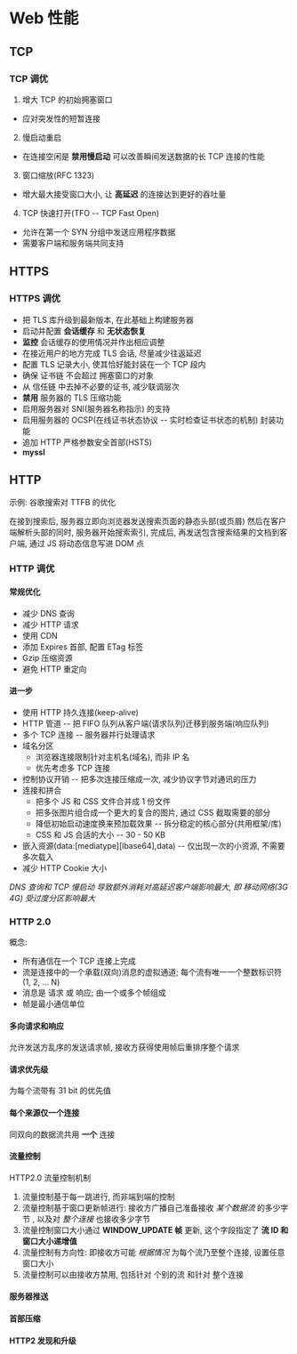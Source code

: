 # Web 性能

## TCP

### TCP 调优

1. 增大 TCP 的初始拥塞窗口

  - 应对突发性的短暂连接

2. 慢启动重启

  - 在连接空闲是 **禁用慢启动** 可以改善瞬间发送数据的长 TCP 连接的性能

3. 窗口缩放(RFC 1323)

  - 增大最大接受窗口大小, 让 **高延迟** 的连接达到更好的吞吐量

4. TCP 快速打开(TFO -- TCP Fast Open)

  - 允许在第一个 SYN 分组中发送应用程序数据
  - 需要客户端和服务端共同支持
  
## HTTPS

### HTTPS 调优

- 把 TLS 库升级到最新版本, 在此基础上构建服务器
- 启动并配置 **会话缓存** 和 **无状态恢复**
- **监控** 会话缓存的使用情况并作出相应调整
- 在接近用户的地方完成 TLS 会话, 尽量减少往返延迟
- 配置 TLS 记录大小, 使其恰好能封装在一个 TCP 段内
- 确保 证书链 不会超过 拥塞窗口的对象
- 从 信任链 中去掉不必要的证书, 减少联调层次
- **禁用** 服务器的 TLS 压缩功能
- 启用服务器对 SNI(服务器名称指示) 的支持
- 启用服务器的 OCSP(在线证书状态协议 -- 实时检查证书状态的机制) 封装功能
- 追加 HTTP 严格参数安全首部(HSTS)
- **myssl**

## HTTP

示例: 谷歌搜索对 TTFB 的优化

在接到搜索后, 服务器立即向浏览器发送搜索页面的静态头部(或页眉)
然后在客户端解析头部的同时, 服务器开始搜索索引, 完成后, 再发送包含搜索结果的文档到客户端, 通过 JS 将动态信息写进 DOM 点

### HTTP 调优

#### 常规优化
- 减少 DNS 查询
- 减少 HTTP 请求
- 使用 CDN
- 添加 Expires 首部, 配置 ETag 标签
- Gzip 压缩资源
- 避免 HTTP 重定向

#### 进一步
- 使用 HTTP 持久连接(keep-alive)
- HTTP 管道 -- 把 FIFO 队列从客户端(请求队列)迁移到服务端(响应队列)
- 多个 TCP 连接 -- 服务器并行处理请求
- 域名分区
  - 浏览器连接限制针对主机名(域名), 而非 IP 名
  - 优先考虑多 TCP 连接
- 控制协议开销 -- 把多次连接压缩成一次, 减少协议字节对通讯的压力
- 连接和拼合
  - 把多个 JS 和 CSS 文件合并成 1 份文件
  - 把多张图片组合成一个更大的复合的图片, 通过 CSS 截取需要的部分
  - 降低初始启动速度换来预加载效果 -- 拆分稳定的核心部分(共用框架/库)
  - CSS 和 JS 合适的大小 -- 30 - 50 KB
- 嵌入资源(data:[mediatype][lbase64],data) -- 仅出现一次的小资源, 不需要多次载入
- 减少 HTTP Cookie 大小

*DNS 查询和 TCP 慢启动 导致额外消耗对高延迟客户端影响最大, 即 移动网络(3G 4G) 受过度分区影响最大*

### HTTP 2.0

概念:
- 所有通信在一个 TCP 连接上完成
- 流是连接中的一个承载(双向)消息的虚拟通道; 每个流有唯一一个整数标识符(1, 2, ... N)
- 消息是 请求 或 响应; 由一个或多个帧组成
- 帧是最小通信单位

#### 多向请求和响应

允许发送方乱序的发送请求帧, 接收方获得使用帧后重排序整个请求

#### 请求优先级

为每个流带有 31 bit 的优先值

#### 每个来源仅一个连接

同双向的数据流共用 **一个** 连接

#### 流量控制

HTTP2.0 流量控制机制
1. 流量控制基于每一跳进行, 而非端到端的控制
2. 流量控制基于窗口更新帧进行: 接收方广播自己准备接收 *某个数据流* 的多少字节 , 以及对 *整个连接* 也接收多少字节
3. 流量控制窗口大小通过 **WINDOW_UPDATE 帧** 更新, 这个字段指定了 **流 ID 和 窗口大小递增值**
4. 流量控制有方向性: 即接收方可能 *根据情况* 为每个流乃至整个连接, 设置任意窗口大小
5. 流量控制可以由接收方禁用, 包括针对 个别的流 和针对 整个连接

#### 服务器推送

#### 首部压缩

#### HTTP2 发现和升级

